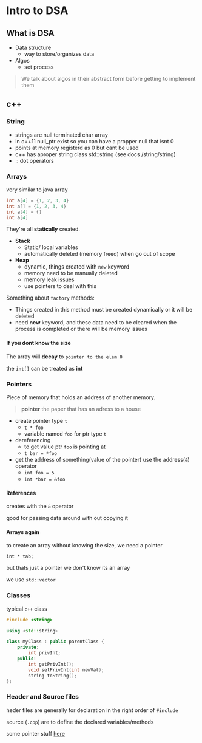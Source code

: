 # Intro to DSA

## What is DSA

- Data structure
  - way to store/organizes data
- Algos
  - set process

> We talk about algos in their abstract form before getting to implement them

## c++

### String

- strings are null terminated char array
- in c++11 null_ptr exist so you can have a propper null that isnt 0
- points at memory registerd as 0 but cant be used
- c++ has aproper string class std::string (see docs /string/string)
- :: dot operators

### Arrays

very similar to java array

```c++ 
int a[4] = {1, 2, 3, 4}
int a[] = {1, 2, 3, 4}
int a[4] = {}
int a[4]
```

They're all **statically** created. 

- **Stack**
    - Static/ local variables
    - automatically deleted (memory freed) when go out of scope
- **Heap**
    - dynamic, things created with `new` keyword
    - memory need to be manually deleted
    - memory leak issues
    - use pointers to deal with this

Something about `factory` methods:

- Things created in this method must be created dynamically or it will be deleted
- need **new** keyword, and these data need to be cleared when the process is completed or there will be memory issues

#### If you dont know the size

The array will **decay** to `pointer to the elem 0`

the `int[]` can be treated as  **int**

### Pointers

Piece of memory that holds an address of another memory. 

> **pointer** the paper that has an adress to a house

- create pointer type `t`
    - `t * foo`
    - variable named `foo` for ptr type `t`
- dereferencing
    - to get value ptr `foo` is pointing at
    - `t bar = *foo`
- get the address of something(value of the pointer) use the address(`&`) operator
    - `int foo = 5`
    - `int *bar = &foo`

#### References

creates with the `&` operator

good for passing data around with out copying it

#### Arrays  again

to create an array without knowing the size, we need a pointer

`int * tab;`

but thats just a pointer we don't know its an array

we use `std::vector`

### Classes

typical `c++` class

```c++
#include <string>

using <std::string>

class myClass : public parentClass {
    private:
        int privInt;
    public:
        int getPrivInt();
        void setPrivInt(int newVal);
        string toString();
};
```

### Header and Source files

heder files are generally for declaration in the right order of `#include`

source (`.cpp`) are to define the declared variables/methods

some pointer stuff [here](pointers.cpp)

